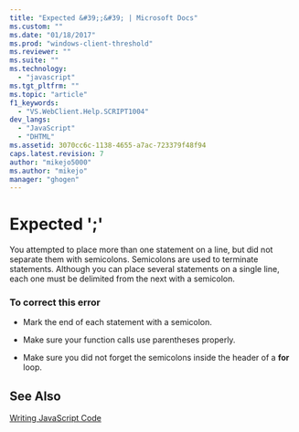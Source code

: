 ```yaml
---
title: "Expected &#39;;&#39; | Microsoft Docs"
ms.custom: ""
ms.date: "01/18/2017"
ms.prod: "windows-client-threshold"
ms.reviewer: ""
ms.suite: ""
ms.technology: 
  - "javascript"
ms.tgt_pltfrm: ""
ms.topic: "article"
f1_keywords: 
  - "VS.WebClient.Help.SCRIPT1004"
dev_langs: 
  - "JavaScript"
  - "DHTML"
ms.assetid: 3070cc6c-1138-4655-a7ac-723379f48f94
caps.latest.revision: 7
author: "mikejo5000"
ms.author: "mikejo"
manager: "ghogen"
---
```

# Expected &#39;;&#39;
You attempted to place more than one statement on a line, but did not separate them with semicolons. Semicolons are used to terminate statements. Although you can place several statements on a single line, each one must be delimited from the next with a semicolon.  
  
### To correct this error  
  
-   Mark the end of each statement with a semicolon.  
  
-   Make sure your function calls use parentheses properly.  
  
-   Make sure you did not forget the semicolons inside the header of a **for** loop.  
  
## See Also  
 [Writing JavaScript Code](../../javascript/writing-javascript-code.md)